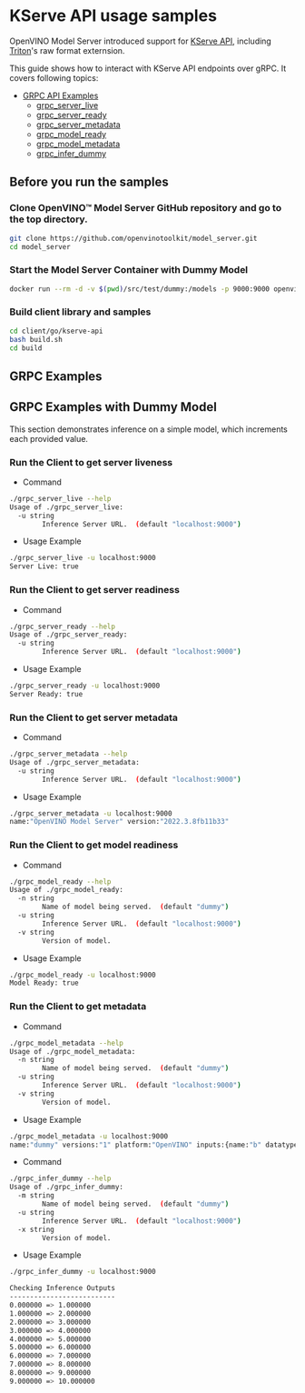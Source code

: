 # KServe API usage samples

OpenVINO Model Server introduced support for [KServe API](https://github.com/kserve/kserve/tree/master/docs/predict-api/v2), including [Triton](https://github.com/triton-inference-server)'s raw format externsion.

This guide shows how to interact with KServe API endpoints over gRPC. It covers following topics:
- <a href="#grpc-api">GRPC API Examples </a>
  - <a href="#grpc-server-live">grpc_server_live</a>
  - <a href="#grpc-server-ready">grpc_server_ready</a>
  - <a href="#grpc-server-metadata">grpc_server_metadata</a>
  - <a href="#grpc-model-ready">grpc_model_ready</a>
  - <a href="#grpc-model-metadata">grpc_model_metadata</a>
  - <a href="#grpc-model-infer">grpc_infer_dummy</a>

## Before you run the samples

### Clone OpenVINO&trade; Model Server GitHub repository and go to the top directory.
```Bash
git clone https://github.com/openvinotoolkit/model_server.git
cd model_server
```

### Start the Model Server Container with Dummy Model
```Bash
docker run --rm -d -v $(pwd)/src/test/dummy:/models -p 9000:9000 openvino/model_server:latest --model_name dummy --model_path /models --port 9000 
```

### Build client library and samples
```Bash
cd client/go/kserve-api
bash build.sh
cd build
```

## GRPC Examples <a name="grpc-api"></a>

## GRPC Examples with Dummy Model

This section demonstrates inference on a simple model, which increments each provided value. 

### Run the Client to get server liveness <a name="grpc-server-live"></a>

- Command

```Bash
./grpc_server_live --help
Usage of ./grpc_server_live:
  -u string
        Inference Server URL.  (default "localhost:9000")
```

- Usage Example 

```Bash
./grpc_server_live -u localhost:9000
Server Live: true
```

### Run the Client to get server readiness <a name="grpc-server-ready"></a>

- Command

```Bash
./grpc_server_ready --help
Usage of ./grpc_server_ready:
  -u string
        Inference Server URL.  (default "localhost:9000")
```

- Usage Example

```Bash
./grpc_server_ready -u localhost:9000
Server Ready: true
```

### Run the Client to get server metadata <a name="grpc-server-metadata"></a>

- Command

```Bash
./grpc_server_metadata --help
Usage of ./grpc_server_metadata:
  -u string
        Inference Server URL.  (default "localhost:9000")
```

- Usage Example

```Bash
./grpc_server_metadata -u localhost:9000
name:"OpenVINO Model Server" version:"2022.3.8fb11b33"
```

### Run the Client to get model readiness <a name="grpc-model-ready"></a>

- Command

```Bash
./grpc_model_ready --help
Usage of ./grpc_model_ready:
  -n string
        Name of model being served.  (default "dummy")
  -u string
        Inference Server URL.  (default "localhost:9000")
  -v string
        Version of model. 
```

- Usage Example

```Bash
./grpc_model_ready -u localhost:9000
Model Ready: true
```

### Run the Client to get metadata <a name="grpc-model-metadata"></a>

- Command

```Bash
./grpc_model_metadata --help
Usage of ./grpc_model_metadata:
  -n string
        Name of model being served.  (default "dummy")
  -u string
        Inference Server URL.  (default "localhost:9000")
  -v string
        Version of model. 
```

- Usage Example

```Bash
./grpc_model_metadata -u localhost:9000
name:"dummy" versions:"1" platform:"OpenVINO" inputs:{name:"b" datatype:"FP32" shape:1 shape:10} outputs:{name:"a" datatype:"FP32" shape:1 shape:10}
```
- Command

```Bash
./grpc_infer_dummy --help
Usage of ./grpc_infer_dummy:
  -m string
        Name of model being served.  (default "dummy")
  -u string
        Inference Server URL.  (default "localhost:9000")
  -x string
        Version of model.
```

- Usage Example 

```Bash
./grpc_infer_dummy -u localhost:9000

Checking Inference Outputs
--------------------------
0.000000 => 1.000000
1.000000 => 2.000000
2.000000 => 3.000000
3.000000 => 4.000000
4.000000 => 5.000000
5.000000 => 6.000000
6.000000 => 7.000000
7.000000 => 8.000000
8.000000 => 9.000000
9.000000 => 10.000000
```